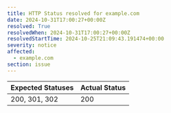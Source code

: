 ```yaml
---
title: HTTP Status resolved for example.com
date: 2024-10-31T17:00:27+00:00Z
resolved: True
resolvedWhen: 2024-10-31T17:00:27+00:00Z
resolvedStartTime: 2024-10-25T21:09:43.191474+00:00
severity: notice
affected:
  - example.com
section: issue
---
```


| Expected Statuses | Actual Status  |
|-------------------|----------------|
| 200, 301, 302 | 200 |
